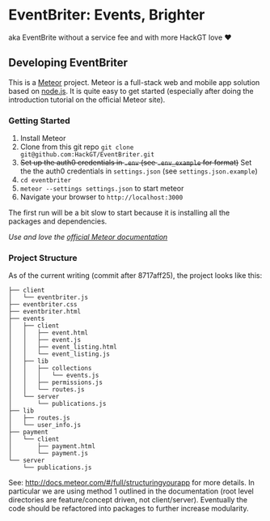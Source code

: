 # EventBriter: Events, Brighter

aka EventBrite without a service fee and with more HackGT love :heart:

## Developing EventBriter

This is a [Meteor](http://meteor.com) project. Meteor is a full-stack
web and mobile app solution based on [node.js](http://nodejs.org). It
is quite easy to get started (especially after doing the introduction
tutorial on the official Meteor site).

### Getting Started

 1. Install Meteor
 2. Clone from this git repo `git clone git@github.com:HackGT/EventBriter.git`
 3. ~~Set up the auth0 credentials in `.env` (see `.env_example` for format)~~
    Set the the auth0 credentials in `settings.json` (see `settings.json.example`)
 4. `cd eventbriter`
 5. `meteor --settings settings.json` to start meteor
 6. Navigate your browser to `http://localhost:3000`

The first run will be a bit slow to start because it is installing
all the packages and dependencies.

*Use and love the [official Meteor documentation](http://docs.meteor.com/#/full/quickstart)*

### Project Structure

As of the current writing (commit after 8717aff25), the project
looks like this:

```
├── client
│   └── eventbriter.js
├── eventbriter.css
├── eventbriter.html
├── events
│   ├── client
│   │   ├── event.html
│   │   ├── event.js
│   │   ├── event_listing.html
│   │   └── event_listing.js
│   ├── lib
│   │   ├── collections
│   │   │   └── events.js
│   │   ├── permissions.js
│   │   └── routes.js
│   └── server
│       └── publications.js
├── lib
│   ├── routes.js
│   └── user_info.js
├── payment
│   └── client
│       ├── payment.html
│       └── payment.js
└── server
    └── publications.js
```

See: http://docs.meteor.com/#/full/structuringyourapp for
more details. In particular we are using method 1 outlined in the
documentation (root level directories are feature/concept driven,
not client/server). Eventually the code should be refactored
into packages to further increase modularity.
